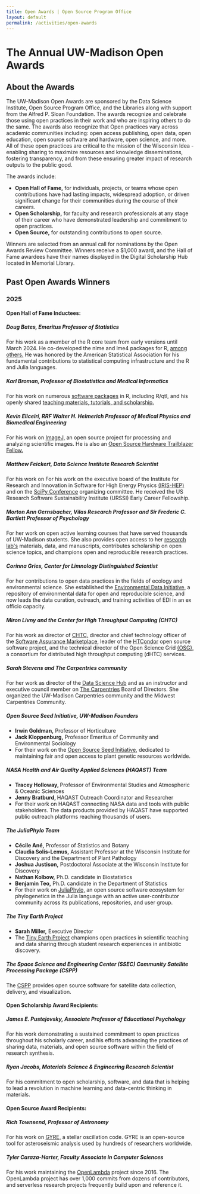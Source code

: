 ```yaml
---
title: Open Awards | Open Source Program Office
layout: default
permalink: /activities/open-awards
---
```


<h1 class="page-title uw-mini-bar">The Annual UW-Madison Open Awards</h1>

<h2>About the Awards</h2>

<p> The UW-Madison Open Awards are sponsored by the Data Science Institute, Open Source Program Office, and the Libraries along with support from the Alfred P. Sloan Foundation. The awards recognize and celebrate those using open practices in their work and who are inspiring others to do the same. The awards also recognize that Open practices vary across academic communities including: open access publishing, open data, open education, open source software and hardware, open science, and more. All of these open practices are critical to the mission of the Wisconsin Idea - enabling sharing to maximize resources and knowledge disseminations, fostering transparency, and from these ensuring greater impact of research outputs to the public good.</p>

<p>The awards include:</p>
<ul>
	<li><b>Open Hall of Fame,</b> for individuals, projects, or teams whose open contributions have had lasting impacts, widespread adoption, or driven significant change for their communities during the course of their careers.</li>
	<li><b>Open Scholarship,</b> for faculty and research professionals at any stage of their career who have demonstrated leadership and commitment to open practices.</li>
	<li><b>Open Source,</b> for outstanding contributions to open source.</li>
</ul>		


<p>Winners are selected from an annual call for nominations by the Open Awards Review Committee. Winners receive a $1,000 award, and the Hall of Fame awardees have their names displayed in the Digital Scholarship Hub located in Memorial Library.</p>

<h2>Past Open Awards Winners</h2>

<h3>2025</h3>

<h4>Open Hall of Fame Inductees:</h4>

<h5>Doug Bates, Emeritus Professor of Statistics</h5>
<p>For his work as a member of the R core team from early versions until March 2024. He co-developed the nlme and lme4 packages for R, <a href="https://pages.stat.wisc.edu/~bates/">among others.</a> He was honored by the American Statistical Association for his fundamental contributions to statistical computing infrastructure and the R and Julia languages.</p>

<h5>Karl Broman, Professor of Biostatistics and Medical Informatics</h5>
<p>For his work on numerous <a href="https://kbroman.org/software.html">software packages</a> in R, including R/qtl, and his openly shared <a href="https://kbroman.org/">teaching materials, tutorials, and scholarship.</a>

<h5>Kevin Eliceiri, RRF Walter H. Helmerich Professor of Medical Physics and Biomedical Engineering</h5>
<p>For his work on <a href="https://imagej.net/">ImageJ,</a> an open source project for processing and analyzing scientific images. He is also an <a href="https://research.wisc.edu/uncategorized/2022/08/02/eliceiri-named-open-hardware-trailblazer-fellow/">Open Source Hardware Trailblazer Fellow.</a>

<h5>Matthew Feickert, Data Science Institute Research Scientist</h5>
<p>For his work on For his work on the executive board of the Institute for Research and Innovation in Software for High Energy Physics <a href="https://iris-hep.org/">(IRIS-HEP)</a> and on the <a href="https://conference.scipy.org/">SciPy Conference</a> organizing committee. He received the US Research Software Sustainability Institute (URSSI) Early Career Fellowship.

<h5>Morton Ann Gernsbacher, Vilas Research Professor and Sir Frederic C. Bartlett Professor of Psychology</h5>
<p>For her work on open active learning courses that have served thousands of UW-Madison students. She also provides open access to her <a href="https://gernsbacherlab.org/">research lab's</a> materials, data, and manuscripts, contributes scholarship on open science topics, and champions open and reproducible research practices.</p>

<h5>Corinna Gries, Center for Limnology Distinguished Scientist</h5>
<p>For her contributions to open data practices in the fields of ecology and environmental science. She established the <a href="https://edirepository.org/">Environmental Data Initiative,</a> a repository of environmental data for open and reproducible science, and now leads the data curation, outreach, and training activities of EDI in an ex officio capacity.

<h5>Miron Livny and the Center for High Throughput Computing (CHTC)</h5>
<p>For his work as director of <a href="https://chtc.cs.wisc.edu/">CHTC,</a> director and chief technology officer of the <a href="https://continuousassurance.wordpress.com/">Software Assurance Marketplace,</a> leader of the <a href="https://research.cs.wisc.edu/htcondor/">HTCondor</a> open source software project, and the technical director of the Open Science Grid <a href="https://osg-htc.org/">(OSG),</a> a consortium for distributed high throughput computing (dHTC) services.</p>

<h5>Sarah Stevens and The Carpentries community</h5>
<p>For her work as director of the <a href="https://hub.datascience.wisc.edu/">Data Science Hub</a> and as an instructor and executive council member on <a href="https://carpentries.org/">The Carpentries</a> Board of Directors. She organized the UW-Madison Carpentries community and the Midwest Carpentries Community.</p>

<h5>Open Source Seed Initiative, UW-Madison Founders </h5>
<ul>
	<li><b>Irwin Goldman,</b> Professor of Horticulture</li>
	<li><b>Jack Kloppenburg,</b> Professor Emeritus of Community and Environmental Sociology</li>
	<li>For their work on the <a href="https://osseeds.org/">Open Source Seed Initiative,</a> dedicated to maintaining fair and open access to plant genetic resources worldwide.</li>
</ul>


<h5>NASA Health and Air Quality Applied Sciences (HAQAST) Team</h5>
<ul>
	<li><b>Tracey Holloway, </b>Professor of Environmental Studies and Atmospheric & Oceanic Sciences</li>
	<li><b>Jenny Bratburd, </b>HAQAST Outreach Coordinator and Researcher</li>
	<li>For their work on HAQAST connecting NASA data and tools with public stakeholders. The data products provided by HAQAST have supported public outreach platforms reaching thousands of users.</li>
</ul>


<h5>The JuliaPhylo Team</h5>
<ul>
	<li><b>Cécile Ané,</b> Professor of Statistics and Botany</li>
	<li><b>Claudia Solís-Lemus,</b> Assistant Professor at the Wisconsin Institute for Discovery and the Department of Plant Pathology</li>
	<li><b>Joshua Justison,</b> Postdoctoral Associate at the Wisconsin Institute for Discovery</li>
	<li><b>Nathan Kolbow,</b> Ph.D. candidate in Biostatistics</li>
	<li><b>Benjamin Teo,</b> Ph.D. candidate in the Department of Statistics</li>
	<li>For their work on <a href="https://juliaphylo.github.io/JuliaPhyloWebsite/">JuliaPhylo,</a> an open source software ecosystem for phylogenetics in the Julia language with an active user-contributor community across its publications, repositories, and user group.</li>
</ul>


<h5>The Tiny Earth Project</h5>
<ul>
	<li><b>Sarah Miller,</b> Executive Director</li>
	<li>The <a href="https://tinyearth.wisc.edu/">Tiny Earth Project</a> champions open practices in scientific teaching and data sharing through student research experiences in antibiotic discovery.</li>
</ul>

<h5>The Space Science and Engineering Center (SSEC) Community Satellite Processing Package (CSPP)</h5>
<p>The <a href="https://cimss.ssec.wisc.edu/cspp/">CSPP</a> provides open source software for satellite data collection, delivery, and visualization.</p>

<h4>Open Scholarship Award Recipients:</h4>

<h5>James E. Pustejovsky, Associate Professor of Educational Psychology</h5>
<p>For his work demonstrating a sustained commitment to open practices throughout his scholarly career, and his efforts advancing the practices of sharing data, materials, and open source software within the field of research synthesis.​</p>

<h5>Ryan Jacobs, Materials Science & Engineering Research Scientist</h5>
<p>For his commitment to open scholarship, software, and data that is helping to lead a revolution in machine learning and data-centric thinking in materials.​</p>

<h4>Open Source Award Recipients:</h4>

<h5>Rich Townsend, Professor of Astronomy</h5>
<p>For his work on <a href="https://gyre.readthedocs.io/en/stable/">GYRE,</a> a stellar oscillation code. GYRE is an open-source tool for asteroseismic analysis used by hundreds of researchers worldwide.​</p>

<h5>Tyler Caraza-Harter​, Faculty Associate in Computer Sciences</h5>
<p>For his work maintaining the <a href="https://github.com/open-lambda">OpenLambda</a> project since 2016. The OpenLambda project has over 1,000 commits from dozens of contributors, and serverless research projects frequently build upon and reference it.​</p>




	


  


